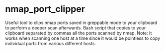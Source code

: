 # nmap_port_clipper
Useful tool to clips nmap ports saved in greppable mode to your clipboard to perform a deeper scan afterwards.
Bash script that copies to your clipboard separated by commas all the ports scanned by nmap.
Note: It works when scanning one host at a time since it would be pointless to copy individual ports from various different hosts.






